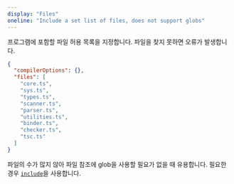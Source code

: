 ```yaml
---
display: "Files"
oneline: "Include a set list of files, does not support globs"
---
```


프로그램에 포함할 파일 허용 목록을 지정합니다. 파일을 찾지 못하면 오류가 발생합니다.

```json
{
  "compilerOptions": {},
  "files": [
    "core.ts",
    "sys.ts",
    "types.ts",
    "scanner.ts",
    "parser.ts",
    "utilities.ts",
    "binder.ts",
    "checker.ts",
    "tsc.ts"
  ]
}
```

파일의 수가 많지 않아 파일 참조에 glob을 사용할 필요가 없을 때 유용합니다. 필요한 경우 [`include`](#include)을 사용합니다.
